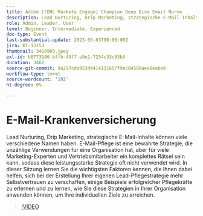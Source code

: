 ```yaml
---
title: Adobe [!DNL Marketo Engage] Champion Deep Dive Email Nurve
description: Lead Nurturing, Drip Marketing, strategische E-Mail-Inhalte können viele verschiedene Namen haben. E-Mail-Pflege ist eine bewährte Strategie, die unzählige Verwendungen für eine Organisation hat, aber für viele Marketing-Experten und Vertriebsmitarbeiter ein komplettes Rätsel sein kann, sodass diese leistungsstarke Strategie oft nicht verwendet wird. In dieser Sitzung lernen Sie die wichtigsten Faktoren kennen, die Ihnen dabei helfen, sich bei der Erstellung Ihrer eigenen Lead-Pflegestrategie mehr Selbstvertrauen zu verschaffen, einige Beispiele erfolgreicher Pflegekräfte zu erlernen und zu lernen, wie Sie diese Strategien in Ihrer Organisation anwenden können, um Ihre individuellen Ziele zu erreichen.
role: Admin, Leader, User
level: Beginner, Intermediate, Experienced
doc-type: Event
last-substantial-update: 2023-05-03T00:00:00Z
jira: KT-13153
thumbnail: 3418903.jpeg
exl-id: b0773186-bffb-49f7-a9e1-7254c33c03b3
duration: 3462
source-git-commit: 9a297cda953d4414131657f9ac84580aea0eabeb
workflow-type: tm+mt
source-wordcount: '192'
ht-degree: 0%

---
```


# E-Mail-Krankenversicherung

Lead Nurturing, Drip Marketing, strategische E-Mail-Inhalte können viele verschiedene Namen haben. E-Mail-Pflege ist eine bewährte Strategie, die unzählige Verwendungen für eine Organisation hat, aber für viele Marketing-Experten und Vertriebsmitarbeiter ein komplettes Rätsel sein kann, sodass diese leistungsstarke Strategie oft nicht verwendet wird. In dieser Sitzung lernen Sie die wichtigsten Faktoren kennen, die Ihnen dabei helfen, sich bei der Erstellung Ihrer eigenen Lead-Pflegestrategie mehr Selbstvertrauen zu verschaffen, einige Beispiele erfolgreicher Pflegekräfte zu erlernen und zu lernen, wie Sie diese Strategien in Ihrer Organisation anwenden können, um Ihre individuellen Ziele zu erreichen.

>[!VIDEO](https://video.tv.adobe.com/v/3418903/?learn=on)
